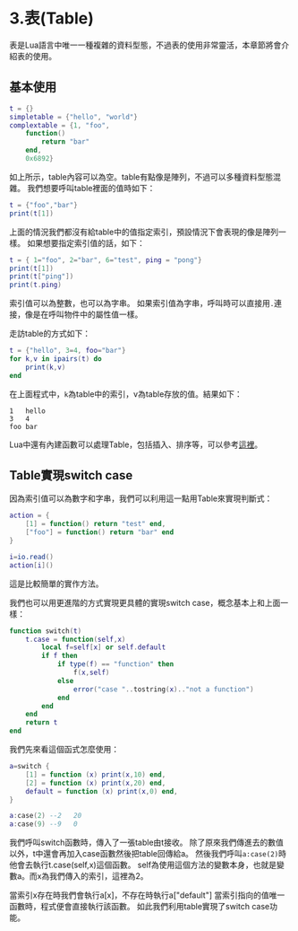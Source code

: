 # 3.表(Table)
表是Lua語言中唯一一種複雜的資料型態，不過表的使用非常靈活，本章節將會介紹表的使用。

## 基本使用
```lua
t = {}
simpletable = {"hello", "world"}
complextable = {1, "foo",
    function()
        return "bar"
    end,
    0x6892}
```

如上所示，table內容可以為空。table有點像是陣列，不過可以多種資料型態混雜。
我們想要呼叫table裡面的值時如下：
```lua
t = {"foo","bar"}
print(t[1])
```

上面的情況我們都沒有給table中的值指定索引，預設情況下會表現的像是陣列一樣。
如果想要指定索引值的話，如下：
```lua
t = { 1="foo", 2="bar", 6="test", ping = "pong"}
print(t[1])
print(t["ping"])
print(t.ping)
```
索引值可以為整數，也可以為字串。
如果索引值為字串，呼叫時可以直接用`.`連接，像是在呼叫物件中的屬性值一樣。

走訪table的方式如下：
```lua
t = {"hello", 3=4, foo="bar"}
for k,v in ipairs(t) do
    print(k,v)
end
```
在上面程式中，`k`為table中的索引，v為table存放的值。結果如下：
```
1   hello
3   4
foo bar
```

Lua中還有內建函數可以處理Table，包括插入、排序等，可以參考[這裡](https://www.tutorialspoint.com/lua/lua_tables.htm)。

## Table實現switch case
因為索引值可以為數字和字串，我們可以利用這一點用Table來實現判斷式：
```lua
action = {
    [1] = function() return "test" end,
    ["foo"] = function() return "bar" end
}

i=io.read()
action[i]()
```
這是比較簡單的實作方法。

我們也可以用更進階的方式實現更具體的實現switch case，概念基本上和上面一樣：
```lua
function switch(t)
    t.case = function(self,x)
        local f=self[x] or self.default
        if f then
            if type(f) == "function" then
                f(x,self)
            else
                error("case "..tostring(x).."not a function")
            end
        end
    end
    return t
end
```

我們先來看這個函式怎麼使用：
```lua
a=switch {
    [1] = function (x) print(x,10) end,
    [2] = function (x) print(x,20) end,
    default = function (x) print(x,0) end,
}

a:case(2) --2   20
a:case(9) --9   0
```

我們呼叫switch函數時，傳入了一張table由t接收。
除了原來我們傳進去的數值以外，t中還會再加入case函數然後把table回傳給a。
然後我們呼叫`a:case(2)`時他會去執行t.case(self,x)這個函數。
self為使用這個方法的變數本身，也就是變數a。而x為我們傳入的索引，這裡為2。

當索引x存在時我們會執行a[x]，不存在時執行a["default"]
當索引指向的值唯一函數時，程式便會直接執行該函數。
如此我們利用table實現了switch case功能。
